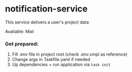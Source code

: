 # notification-service

This service delivers a user's project data

Avaliable: Mail

### Get prepared:

1) Fill .env file in project root (check .env.xmpl as reference)
2) Change args in Taskfile.yaml if needed
3) Up dependencies + run application via ```task init```
